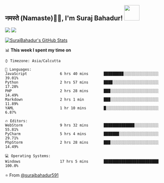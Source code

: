 
<!--
**surajbahadur591/surajbahadur591** is a ✨ _special_ ✨ repository because its `README.md` (this file) appears on your GitHub profile.

## नमस्ते 🙏, I'm Suraj Bahadur
## Full Stack Developer 💻

[![](https://img.shields.io/badge/LinkedIn-suraj-blue)](https://www.linkedin.com/in/ashraf-k-m-149a3494/)
[![](https://img.shields.io/badge/Gmail-surajbahadur58@gmail.com-red)](mailto:ashrafkm010@gmail.com)


Here are some ideas to get you started:

- 🔭 I’m currently working on ...
- 🌱 I’m currently learning ...
- 👯 I’m looking to collaborate on ...
- 🤔 I’m looking for help with ...
- 💬 Ask me about ...
- 📫 How to reach me: ...
- 😄 Pronouns: ...
- ⚡ Fun fact: ...
-->
<h2>नमस्ते (Namaste)🙏🏻, I'm Suraj Bahadur! <img src="https://media.giphy.com/media/12oufCB0MyZ1Go/giphy.gif" width="50"></h2>

[![](https://img.shields.io/badge/LinkedIn-surajbahadur-blue)](https://www.linkedin.com/in/surajbahadur/)
[![](https://img.shields.io/badge/Gmail-surajbahadur58@gmail.com-red)](mailto:surajbahadur58@gmail.com)

[![SurajBahadur's GitHub Stats](https://github-readme-stats.vercel.app/api?username=surajbahadur591&show_icons=true)](https://github.com/surajbahadur591)


📊 **This week I spent my time on** 

```text
⌚︎ Timezone: Asia/Calcutta

💬 Languages: 
JavaScript               6 hrs 40 mins       █████████░░░░░░░░░░░░░░░░   39.01% 
Python                   2 hrs 57 mins       ████░░░░░░░░░░░░░░░░░░░░░   17.28% 
PHP                      2 hrs 28 mins       ███░░░░░░░░░░░░░░░░░░░░░░   14.49% 
Markdown                 2 hrs 1 min         ███░░░░░░░░░░░░░░░░░░░░░░   11.89% 
YAML                     1 hr 10 mins        █░░░░░░░░░░░░░░░░░░░░░░░░   6.87%

🔥 Editors: 
WebStorm                 9 hrs 32 mins       ██████████████░░░░░░░░░░░   55.81% 
PyCharm                  5 hrs 4 mins        ███████░░░░░░░░░░░░░░░░░░   29.71% 
PhpStorm                 2 hrs 28 mins       ███░░░░░░░░░░░░░░░░░░░░░░   14.49%

💻 Operating Systems: 
Windows                  17 hrs 5 mins       █████████████████████████   100.0%

```
<!--END_SECTION:waka-->

⭐️ From [@surajbahadur591](https://github.com/surajbahadur591)
